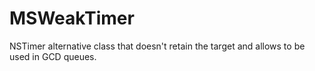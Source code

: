 MSWeakTimer
===========

NSTimer alternative class that doesn't retain the target and allows to be used in GCD queues.